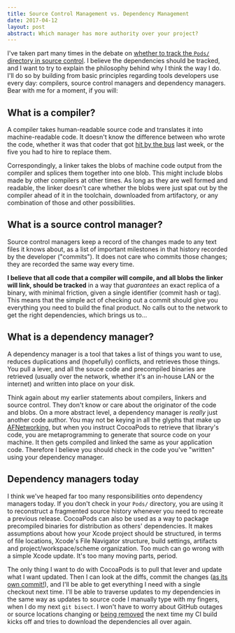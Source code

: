 ```yaml
---
title: Source Control Management vs. Dependency Management
date: 2017-04-12
layout: post
abstract: Which manager has more authority over your project?
---
```


I've taken part many times in the debate on [whether to track the `Pods/` directory in source control](https://guides.cocoapods.org/using/using-cocoapods.html#should-i-check-the-pods-directory-into-source-control). I believe the dependencies should be tracked, and I want to try to explain the philosophy behind why I think the way I do. I'll do so by building from basic principles regarding tools developers use every day: compilers, source control managers and dependency managers. Bear with me for a moment, if you will:

## What is a compiler?

A compiler takes human-readable source code and translates it into machine-readable code. It doesn't know the difference between who wrote the code, whether it was that coder that got [hit by the bus](https://www.exceptionnotfound.net/whats-your-projects-bus-factor/) last week, or the five you had to hire to replace them.

Correspondingly, a linker takes the blobs of machine code output from the compiler and splices them together into one blob. This might include blobs made by other compilers at other times. As long as they are well formed and readable, the linker doesn't care whether the blobs were just spat out by the compiler ahead of it in the toolchain, downloaded from artifactory, or any combination of those and other possibilities.

## What is a source control manager?

Source control managers keep a record of the changes made to any text files it knows about, as a list of important milestones in that history recorded by the developer ("commits"). It does not care who commits those changes; they are recorded the same way every time.

**I believe that all code that a compiler will compile, and all blobs the linker will link, should be tracked** in a way that _guarantees_ an exact replica of a binary, with minimal friction, given a single identifier (commit hash or tag). This means that the simple act of checking out a commit should give you everything you need to build the final product. No calls out to the network to get the right dependencies, which brings us to...

## What is a dependency manager?

A dependency manager is a tool that takes a list of things you want to use, reduces duplications and (hopefully) conflicts, and retrieves those things. You pull a lever, and all the souce code and precompiled binaries are retrieved (usually over the network, whether it's an in-house LAN or the internet) and written into place on your disk.

Think again about my earlier statements about compilers, linkers and source control. They don't know or care about the originator of the code and blobs. On a more abstract level, a dependency manager is _really_ just another code author. You may not be keying in all the glyphs that make up [AFNetworking](https://github.com/AFNetworking/AFNetworking), but when you instruct CocoaPods to retrieve that library's code, you are metaprogramming to generate that source code on your machine. It then gets compiled and linked the same as your application code. Therefore I believe you should check in the code you've "written" using your dependency manager.

## Dependency managers today

I think we've heaped far too many responsibilities onto dependency managers today. If you don't check in your `Pods/` directory, you are using it to reconstruct a fragmented source history whenever you need to recreate a previous release. CocoaPods can also be used as a way to package precompiled binaries for distribution as others' dependencies. It makes assumptions about how your Xcode project should be structured, in terms of file locations, Xcode's File Navigator structure, build settings, artifacts and project/workspace/scheme organization. Too much can go wrong with a simple Xcode update. It's too many moving parts, period.

The only thing I want to do with CocoaPods is to pull that lever and update what I want updated. Then I can look at the diffs, commit the changes ([as its own commit!](http://tworingsoft.github.io/blog/2017/01/19/the-art-of-source-control-part-2-clean-git-history.html)), and I'll be able to get everything I need with a single checkout next time. I'll be able to traverse updates to my dependencies in the same way as updates to source code I manually type with my fingers, when I do my next `git bisect`. I won't have to worry about GitHub outages or source locations changing or [being removed](http://blog.npmjs.org/post/141577284765/kik-left-pad-and-npm) the next time my CI build kicks off and tries to download the dependencies all over again.